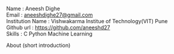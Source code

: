 Name : Aneesh Dighe <br/>
Email : aneeshdighe27@gmail.com <br/>
Institution Name : Vishwakarma Institue of Technology(VIT) Pune <br/>
Github url : https://github.com/aneeshd27 <br/>
Skills : C Python Machine Learning<br/>

About (short introduction)<br/>